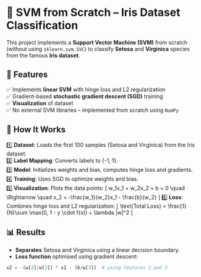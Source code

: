 # 🌸 SVM from Scratch – Iris Dataset Classification

This project implements a **Support Vector Machine (SVM)** from scratch (without using `sklearn.svm.SVC`) to classify **Setosa** and **Virginica** species from the famous **Iris dataset**.

## 📝 Features
✅ Implements **linear SVM** with hinge loss and L2 regularization  
✅ Gradient-based **stochastic gradient descent (SGD)** training  
✅ **Visualization** of dataset  
✅ No external SVM libraries – implemented from scratch using `NumPy`  

## 🚀 How It Works
1️⃣ **Dataset**: Loads the first 100 samples (Setosa and Virginica) from the Iris dataset.  
2️⃣ **Label Mapping**: Converts labels to \{-1, 1\}.  
3️⃣ **Model**: Initializes weights and bias, computes hinge loss and gradients.  
4️⃣ **Training**: Uses SGD to optimize weights and bias.  
5️⃣ **Visualization**: Plots the data points:
\[
w_1x_1 + w_2x_2 + b = 0 \quad \Rightarrow \quad x_2 = -\frac{w_1}{w_2}x_1 - \frac{b}{w_2}
\]
6️⃣ **Loss**: Combines hinge loss and L2 regularization:
\[
\text{Total Loss} = \frac{1}{N}\sum \max(0, 1 - y \cdot f(x)) + \lambda \|w\|^2
\]

## 📊 Results
- **Separates** Setosa and Virginica using a linear decision boundary.
- **Loss function** optimised using gradient descent:
```python
x2 = -(w[2]/w[3]) * x1 - (b/w[3])  # using features 2 and 3
